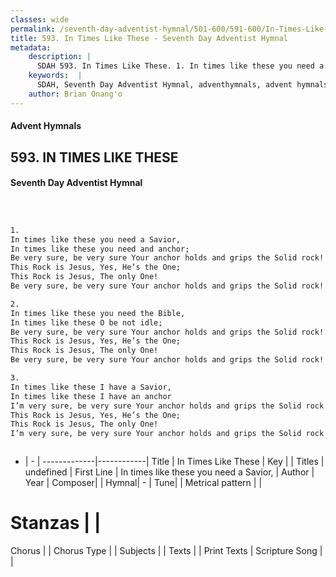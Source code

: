 ```yaml
---
classes: wide
permalink: /seventh-day-adventist-hymnal/501-600/591-600/In-Times-Like-These/
title: 593. In Times Like These - Seventh Day Adventist Hymnal
metadata:
    description: |
      SDAH 593. In Times Like These. 1. In times like these you need a Savior, In times like these you need and anchor; Be very sure, be very sure Your anchor holds and grips the Solid rock! This Rock is Jesus, Yes, He’s the One; This Rock is Jesus, The only One! Be very sure, be very sure Your anchor holds and grips the Solid rock!
    keywords:  |
      SDAH, Seventh Day Adventist Hymnal, adventhymnals, advent hymnals, In Times Like These, In times like these you need a Savior, 
    author: Brian Onang'o
---
```


#### Advent Hymnals
## 593. IN TIMES LIKE THESE
#### Seventh Day Adventist Hymnal

```txt



1.
In times like these you need a Savior,
In times like these you need and anchor;
Be very sure, be very sure Your anchor holds and grips the Solid rock!
This Rock is Jesus, Yes, He’s the One;
This Rock is Jesus, The only One!
Be very sure, be very sure Your anchor holds and grips the Solid rock!

2.
In times like these you need the Bible,
In times like these O be not idle;
Be very sure, be very sure Your anchor holds and grips the Solid rock!
This Rock is Jesus, Yes, He’s the One;
This Rock is Jesus, The only One!
Be very sure, be very sure Your anchor holds and grips the Solid rock!

3.
In times like these I have a Savior,
In times like these I have an anchor
I’m very sure, be very sure Your anchor holds and grips the Solid rock!
This Rock is Jesus, Yes, He’s the One;
This Rock is Jesus, The only One!
I’m very sure, be very sure Your anchor holds and grips the Solid rock!



```

- |   -  |
-------------|------------|
Title | In Times Like These |
Key |  |
Titles | undefined |
First Line | In times like these you need a Savior, |
Author | 
Year | 
Composer|  |
Hymnal|  - |
Tune|  |
Metrical pattern | |
# Stanzas |  |
Chorus |  |
Chorus Type |  |
Subjects |  |
Texts |  |
Print Texts | 
Scripture Song |  |
  
